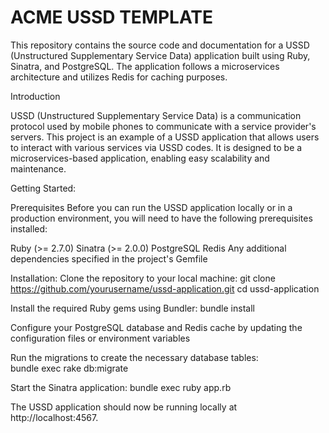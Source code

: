 # ACME USSD TEMPLATE 


This repository contains the source code and documentation for a USSD (Unstructured Supplementary Service Data) application built using Ruby, Sinatra, and PostgreSQL. The application follows a microservices architecture and utilizes Redis for caching purposes. 

Introduction

USSD (Unstructured Supplementary Service Data) is a communication protocol used by mobile phones to communicate with a service provider's servers. This project is an example of a USSD application that allows users to interact with various services via USSD codes. It is designed to be a microservices-based application, enabling easy scalability and maintenance. 


Getting Started:

Prerequisites
Before you can run the USSD application locally or in a production environment, you will need to have the following prerequisites installed:

Ruby (>= 2.7.0)
Sinatra (>= 2.0.0)
PostgreSQL
Redis
Any additional dependencies specified in the project's Gemfile 

Installation:
Clone the repository to your local machine: 
git clone https://github.com/yourusername/ussd-application.git
cd ussd-application 


Install the required Ruby gems using Bundler:
bundle install
 
Configure your PostgreSQL database and Redis cache by updating the configuration files or environment variables 

Run the migrations to create the necessary database tables:  
bundle exec rake db:migrate


Start the Sinatra application:
bundle exec ruby app.rb 

The USSD application should now be running locally at http://localhost:4567.






